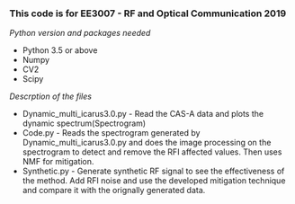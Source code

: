 
### This code is for EE3007 - RF and Optical Communication 2019 
_Python version and packages needed_
* Python 3.5 or above
* Numpy 
* CV2
* Scipy

_Descrption of the files_
* Dynamic_multi_icarus3.0.py - Read the CAS-A data and plots the dynamic spectrum(Spectrogram)
* Code.py - Reads the spectrogram generated by Dynamic_multi_icarus3.0.py and does the image processing on the spectrogram to detect and remove the RFI affected values. Then uses NMF for mitigation.
* Synthetic.py - Generate synthetic RF signal to see the effectiveness of the method. Add RFI noise and use the developed mitigation technique and compare it with the orignally generated data.
